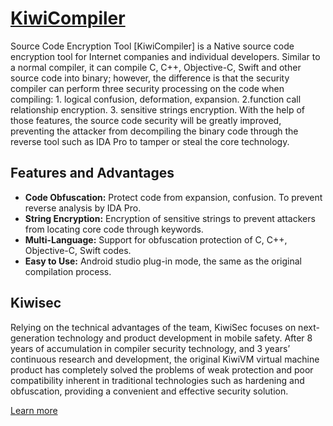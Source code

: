 # [KiwiCompiler](https://en.kiwisec.com/product/plat-android.html)  

Source Code Encryption Tool [KiwiCompiler] is a Native source code encryption tool for Internet companies and individual developers. Similar to a normal compiler, it can compile C, C++, Objective-C, Swift and other source code into binary; however, the difference is that the security compiler can perform three security processing on the code when compiling: 1. logical confusion, deformation, expansion. 2.function call relationship encryption. 3. sensitive strings encryption. With the help of those features, the source code security will be greatly improved, preventing the attacker from decompiling the binary code through the reverse tool such as IDA Pro to tamper or steal the core technology.
 
## Features and Advantages
* **Code Obfuscation:** Protect code from expansion, confusion. To prevent reverse analysis by IDA Pro.
* **String Encryption:** Encryption of sensitive strings to prevent attackers from locating core code through keywords.
* **Multi-Language:** Support for obfuscation protection of C, C++, Objective-C, Swift codes.
* **Easy to Use:** Android studio plug-in mode, the same as the original compilation process.




## Kiwisec
Relying on the technical advantages of the team, KiwiSec focuses on next-generation technology and product development in mobile safety. After 8 years of accumulation in compiler security technology, and 3 years’ continuous research and development, the original KiwiVM virtual machine product has completely solved the problems of weak protection and poor compatibility inherent in traditional technologies such as hardening and obfuscation, providing a convenient and effective security solution.

[Learn more](https://en.kiwisec.com)
